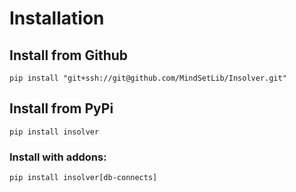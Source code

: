 # Installation

## Install from Github

```shell
pip install "git+ssh://git@github.com/MindSetLib/Insolver.git"
```

## Install from PyPi

```shell
pip install insolver
```

### Install with addons:

```shell
pip install insolver[db-connects]
```
